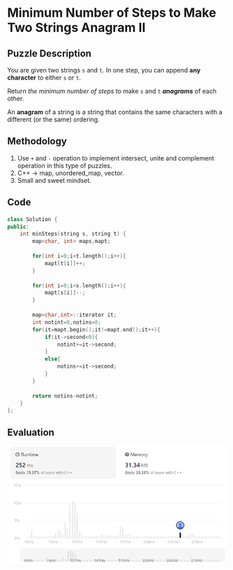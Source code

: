 # Minimum Number of Steps to Make Two Strings Anagram II
## Puzzle Description
You are given two strings `s` and `t`. In one step, you can append **any character** to either `s` or `t`.

Return *the minimum number of steps* to make `s` and `t` ***anagrams*** of each other.

An **anagram** of a string is a string that contains the same characters with a different (or the same) ordering.

## Methodology
1. Use `+` and `-` operation to implement intersect, unite and complement operation in this type of puzzles.
2. C++ -> map, unordered_map, vector.
3. Small and sweet mindset.

## Code
```cpp
class Solution {
public:
    int minSteps(string s, string t) {
        map<char, int> maps,mapt;

        for(int i=0;i<t.length();i++){
            mapt[t[i]]++;
        }

        for(int i=0;i<s.length();i++){
            mapt[s[i]]--;
        }

        map<char,int>::iterator it;
        int notint=0,notins=0;
        for(it=mapt.begin();it!=mapt.end();it++){
            if(it->second<0){
                notint+=it->second;
            }
            else{
                notins+=it->second;
            }
        }

        return notins-notint;
    }
};
```

## Evaluation
![MNoStMTSAII](./01.png)